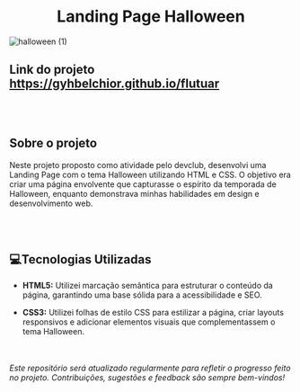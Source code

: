 
<h1 align="center"> Landing Page Halloween  </h1>


![halloween (1)](https://github.com/gyhbelchior/halloween/assets/124063494/4510434a-bf13-4fc3-98ac-6618b89f94cd)



## Link do projeto https://gyhbelchior.github.io/flutuar




<br/></br>


## Sobre o projeto
Neste projeto proposto como atividade pelo devclub, desenvolvi uma Landing Page com o tema Halloween utilizando HTML e CSS. O objetivo era criar uma página envolvente que capturasse o espírito da temporada de Halloween, enquanto demonstrava minhas habilidades em design e desenvolvimento web.




<br/></br>
## 💻Tecnologias Utilizadas
- **HTML5:** Utilizei marcação semântica para estruturar o conteúdo da página, garantindo uma base sólida para a acessibilidade e SEO.

- **CSS3:** Utilizei folhas de estilo CSS para estilizar a página, criar layouts responsivos e adicionar elementos visuais que complementassem o tema Halloween.

<br><br>
_Este repositório será atualizado regularmente para refletir o progresso feito no projeto. Contribuições, sugestões e feedback são sempre bem-vindos!_




<br><br>


  




